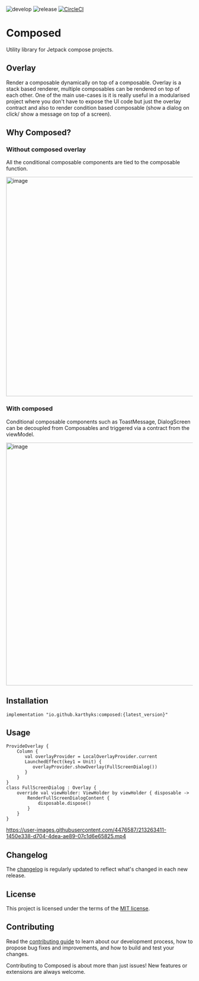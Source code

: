 ![develop](https://github.com/karthyks/Composed/actions/workflows/develop-workflow.yml/badge.svg) ![release](https://img.shields.io/github/v/release/karthyks/Composed?display_name=tag) [![CircleCI](https://dl.circleci.com/status-badge/img/gh/karthyks/Composed/tree/develop.svg?style=svg)](https://dl.circleci.com/status-badge/redirect/gh/karthyks/Composed/tree/develop)
# Composed
Utility library for Jetpack compose projects.

## Overlay
Render a composable dynamically on top of a composable. Overlay is a stack based renderer, multiple composables can be rendered on top of each other.
One of the main use-cases is it is really useful in a modularised project where you don't have to expose the UI code but just the overlay contract and also to render condition based composable (show a dialog on click/ show a message on top of a screen).

## Why Composed?

### Without composed overlay

All the conditional composable components are tied to the composable function.

<img width="592" alt="image" src="https://user-images.githubusercontent.com/4476587/213991130-e7c89c88-56f7-4efb-bd7c-09fe0c967a0b.png">

### With composed

Conditional composable components such as ToastMessage, DialogScreen can be decoupled from Composables and triggered via a contract from the viewModel.

<img width="655" alt="image" src="https://user-images.githubusercontent.com/4476587/213991272-9668d8e5-d362-417c-a11f-899f6ba76cfa.png">


## Installation
```
implementation "io.github.karthyks:composed:{latest_version}"
```

## Usage
```
ProvideOverlay {
    Column {
       val overlayProvider = LocalOverlayProvider.current
       LaunchedEffect(key1 = Unit) {
          overlayProvider.showOverlay(FullScreenDialog())
       }
    }
}
class FullScreenDialog : Overlay {
    override val viewHolder: ViewHolder by viewHolder { disposable ->
        RenderFullScreenDialogContent {
            disposable.dispose()
        }
    }
}

```
https://user-images.githubusercontent.com/4476587/213263411-1450e338-d704-4dea-ae89-07c1d6e65825.mp4

## Changelog
The [changelog](https://github.com/karthyks/Composed/releases) is regularly updated to reflect what's changed in each new release.

## License
This project is licensed under the terms of the [MIT license](https://github.com/karthyks/Composed/blob/develop/LICENSE).

## Contributing
Read the [contributing guide](https://github.com/karthyks/Composed/blob/develop/CONTRIBUTING.md) to learn about our development process, how to propose bug fixes and improvements, and how to build and test your changes.

Contributing to Composed is about more than just issues! New features or extensions are always welcome. 

